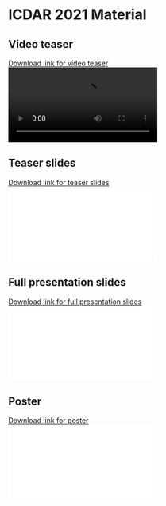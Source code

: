 # ICDAR 2021 Material

## Video teaser
<a href="../res/Comp-ST_04-teaser.mp4">Download link for video teaser</a>
<video style="max-width:100%; height:auto" controls>
    <source src="../res/Comp-ST_04-teaser.mp4" type="video/mp4">
    Sorry, your browser does not support the video tag.
    <br/>
    However, you can still download the video teaser by clicking <a href="res/Comp-ST_04-teaser.mp4">here</a>).
</video>

## Teaser slides
<a href="../res/teaser_slides_v20210729-1106.pdf">Download link for teaser slides</a>  
<embed src="../res/teaser_slides_v20210729-1106.pdf" style="max-width:100%; height:auto"  type="application/pdf">

## Full presentation slides
<a href="../res/presentation_slides_v20210729-1106.pdf">Download link for full presentation slides</a>  
<embed src="../res/presentation_slides_v20210729-1106.pdf" style="max-width:100%; height:auto"  type="application/pdf">

## Poster
<a href="../res/poster_v3_A1_compressed.pdf">Download link for poster</a>  
<embed src="../res/poster_v3_A1_compressed.pdf" style="max-width:100%; height:auto"  type="application/pdf">
